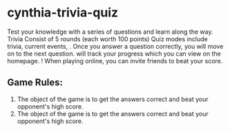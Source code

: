 # cynthia-trivia-quiz
Test your knowledge with a series of questions and learn along the way. Trivia Consist of 5 rounds (each worth 100 points) Quiz modes include trivia, current events, . Once you answer a question correctly, you will move on to the next question. will track your progress which you can view on the homepage. !
When playing online, you can invite friends to beat your score.

## Game Rules:
1. The object of the game is to get the answers correct and beat your opponent's high score.
1. The object of the game is to get the answers correct and beat your opponent's high score.